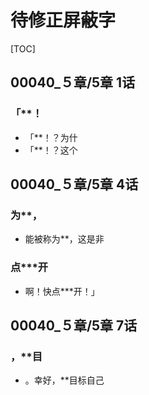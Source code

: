 # 待修正屏蔽字

[TOC]

## 00040_５章/5章 1话

### 「**！

- 「**！？为什
- 「**！？这个


## 00040_５章/5章 4话

### 为**，

- 能被称为**，这是非

### 点***开

- 啊！快点***开！」


## 00040_５章/5章 7话

### ，**目

- 。幸好，**目标自己
